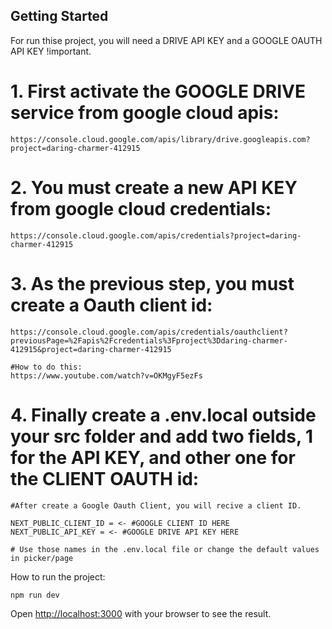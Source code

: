 
## Getting Started

For run thise project, you will need a DRIVE API KEY and a GOOGLE OAUTH API KEY !important.

# 1. First activate the GOOGLE DRIVE service from google cloud apis:
    https://console.cloud.google.com/apis/library/drive.googleapis.com?project=daring-charmer-412915

# 2. You must create a new API KEY from google cloud credentials:  
    https://console.cloud.google.com/apis/credentials?project=daring-charmer-412915

# 3. As the previous step, you must create a Oauth client id: 
    https://console.cloud.google.com/apis/credentials/oauthclient?previousPage=%2Fapis%2Fcredentials%3Fproject%3Ddaring-charmer-412915&project=daring-charmer-412915

    #How to do this: 
    https://www.youtube.com/watch?v=OKMgyF5ezFs

# 4. Finally create a .env.local outside your src folder and add two fields, 1 for the API KEY, and other one for the CLIENT OAUTH id:  

    #After create a Google Oauth Client, you will recive a client ID.

    NEXT_PUBLIC_CLIENT_ID = <- #GOOGLE CLIENT ID HERE
    NEXT_PUBLIC_API_KEY = <- #GOOGLE DRIVE API KEY HERE

    # Use those names in the .env.local file or change the default values in picker/page 


How to run the project:

```bash
npm run dev

```

Open [http://localhost:3000](http://localhost:3000) with your browser to see the result.


